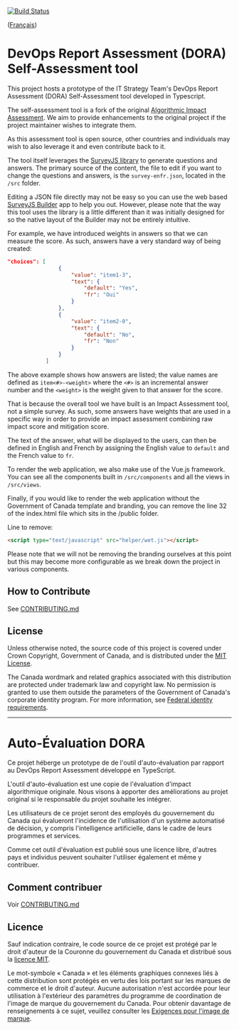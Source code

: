 [![Build Status](https://travis-ci.com/canada-ca/aia-eia-js.svg?branch=master)](https://travis-ci.com/canada-ca/aia-eia-js/)

([Français](#gabarit-pour-dépôts-de-code-source-ouvert-du-gouvernement-du-canada))

# DevOps Report Assessment (DORA) Self-Assessment tool

This project hosts a prototype of the IT Strategy Team's DevOps Report Assessment (DORA) Self-Assessment tool developed in Typescript.

The self-assessment tool is a fork of the original [Algorithmic Impact Assessment](https://github.com/canada-ca/aia-eia-js).
We aim to provide enhancements to the original project if the project maintainer wishes to integrate them.

As this assessment tool is open source, other countries and individuals may wish to also leverage it and even contribute back to it.

The tool itself leverages the [SurveyJS library](https://surveyjs.io/Overview/Library/) to generate questions and answers. The primary source of the content, the file to edit if you want to change the questions and answers, is the `survey-enfr.json`, located in the `/src` folder.

Editing a JSON file directly may not be easy so you can use the web based [SurveyJS Builder](https://surveyjs.io/create-survey/) app to help you out.
However, please note that the way this tool uses the library is a little different than it was initially designed for so the native layout of the Builder may not be entirely intuitive.

For example, we have introduced weights in answers so that we can measure the score.
As such, answers have a very standard way of being created:

```json
"choices": [
                {
                    "value": "item1-3",
                    "text": {
                        "default": "Yes",
                        "fr": "Oui"
                    }
                },
                {
                    "value": "item2-0",
                    "text": {
                        "default": "No",
                        "fr": "Non"
                    }
                }
            ]
```

The above example shows how answers are listed; the value names are defined as `item<#>-<weight>` where the `<#>` is an incremental answer number and the `<weight>` is the weight given to that answer for the score.

That is because the overall tool we have built is an Impact Assessment tool, not a simple survey.
As such, some answers have weights that are used in a specific way in order to provide an impact assessment combining raw impact score and mitigation score.

The text of the answer, what will be displayed to the users, can then be defined in English and French by assigning the English value to `default` and the French value to `fr`.

To render the web application, we also make use of the Vue.js framework.
You can see all the components built in `/src/components` and all the views in `/src/views`.

Finally, if you would like to render the web application without the Government of Canada template and branding, you can remove the line 32 of the index.html file which sits in the /public folder.

Line to remove:

```html
<script type="text/javascript" src="helper/wet.js"></script>
```

Please note that we will not be removing the branding ourselves at this point but this may become more configurable as we break down the project in various components.

## How to Contribute

See [CONTRIBUTING.md](CONTRIBUTING.md)

## License

Unless otherwise noted, the source code of this project is covered under Crown Copyright, Government of Canada, and is distributed under the [MIT License](LICENSE).

The Canada wordmark and related graphics associated with this distribution are protected under trademark law and copyright law. No permission is granted to use them outside the parameters of the Government of Canada's corporate identity program. For more information, see [Federal identity requirements](https://www.canada.ca/en/treasury-board-secretariat/topics/government-communications/federal-identity-requirements.html).

______________________

# Auto-Évaluation DORA

Ce projet héberge un prototype de de l'outil d'auto-évaluation par rapport au DevOps Report Assessment développé en TypeScript.

L'outil d'auto-évaluation est une copie de l'évaluation d'impact algorithmique originale. Nous visons à apporter des améliorations au projet original si le responsable du projet souhaite les intégrer.

Les utilisateurs de ce projet seront des employés du gouvernement du Canada qui évalueront l'incidence de l'utilisation d'un système automatisé de décision, y compris l'intelligence artificielle, dans le cadre de leurs programmes et services.

Comme cet outil d'évaluation est publié sous une licence libre, d'autres pays et individus peuvent souhaiter l'utiliser également et même y contribuer.

## Comment contribuer

Voir [CONTRIBUTING.md](CONTRIBUTING.md)

## Licence

Sauf indication contraire, le code source de ce projet est protégé par le droit d'auteur de la Couronne du gouvernement du Canada et distribué sous la [licence MIT](LICENSE).

Le mot-symbole « Canada » et les éléments graphiques connexes liés à cette distribution sont protégés en vertu des lois portant sur les marques de commerce et le droit d'auteur. Aucune autorisation n'est accordée pour leur utilisation à l'extérieur des paramètres du programme de coordination de l'image de marque du gouvernement du Canada. Pour obtenir davantage de renseignements à ce sujet, veuillez consulter les [Exigences pour l'image de marque](https://www.canada.ca/fr/secretariat-conseil-tresor/sujets/communications-gouvernementales/exigences-image-marque.html).
